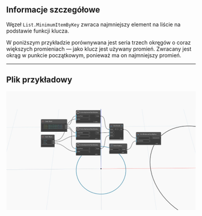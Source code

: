 ## Informacje szczegółowe
Węzeł `List.MinimumItemByKey` zwraca najmniejszy element na liście na podstawie funkcji klucza.

W poniższym przykładzie porównywana jest seria trzech okręgów o coraz większych promieniach — jako klucz jest używany promień. Zwracany jest okrąg w punkcie początkowym, ponieważ ma on najmniejszy promień.
___
## Plik przykładowy

![List.MinimumItemByKey](./List.MinimumItemByKey_img.jpg)
